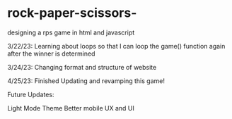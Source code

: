# rock-paper-scissors-

designing a rps game in html and javascript

3/22/23: Learning about loops so that I can loop the game() function again after the winner is determined

3/24/23: Changing format and structure of website

4/25/23: Finished Updating and revamping this game!

Future Updates:

Light Mode Theme
Better mobile UX and UI
